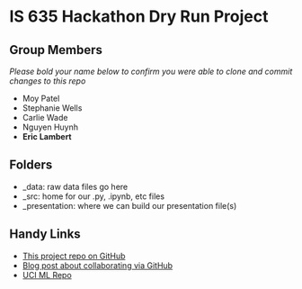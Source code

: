 # IS 635 Hackathon Dry Run Project

## Group Members

*Please bold your name below to confirm you were able to clone and commit changes to this repo*

- Moy Patel
- Stephanie Wells
- Carlie Wade
- Nguyen Huynh
- **Eric Lambert**

## Folders

- _data: raw data files go here
- _src: home for our .py, .ipynb, etc files
- _presentation: where we can build our presentation file(s)

## Handy Links

- [This project repo on GitHub](https://github.com/ericlambert/is_635_hackathon_dry_run)
- [Blog post about collaborating via GitHub](https://medium.com/@jonathanmines/the-ultimate-github-collaboration-guide-df816e98fb67)
- [UCI ML Repo](https://archive-beta.ics.uci.edu/)